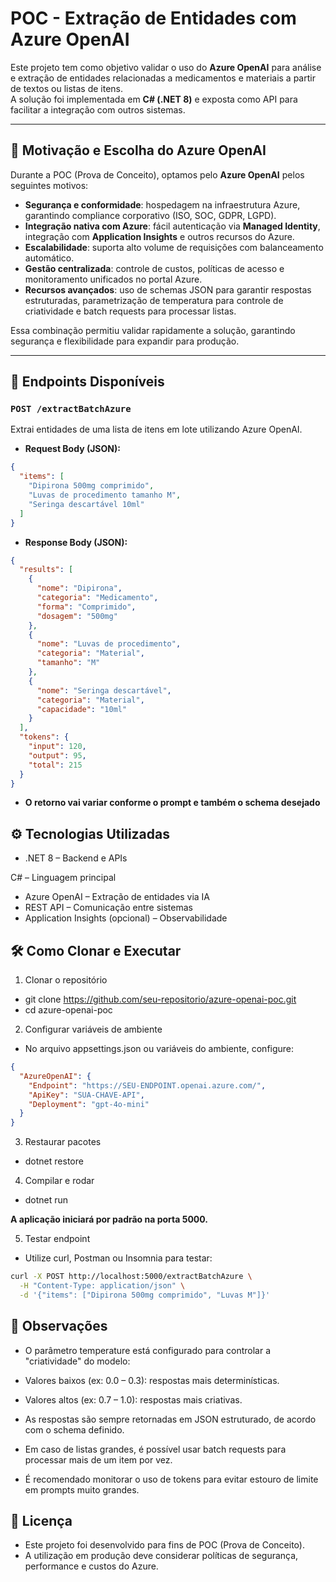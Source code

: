 # POC - Extração de Entidades com Azure OpenAI

Este projeto tem como objetivo validar o uso do **Azure OpenAI** para análise e extração de entidades relacionadas a medicamentos e materiais a partir de textos ou listas de itens.  
A solução foi implementada em **C# (.NET 8)** e exposta como API para facilitar a integração com outros sistemas.

---

## 📌 Motivação e Escolha do Azure OpenAI

Durante a POC (Prova de Conceito), optamos pelo **Azure OpenAI** pelos seguintes motivos:

- **Segurança e conformidade**: hospedagem na infraestrutura Azure, garantindo compliance corporativo (ISO, SOC, GDPR, LGPD).  
- **Integração nativa com Azure**: fácil autenticação via **Managed Identity**, integração com **Application Insights** e outros recursos do Azure.  
- **Escalabilidade**: suporta alto volume de requisições com balanceamento automático.  
- **Gestão centralizada**: controle de custos, políticas de acesso e monitoramento unificados no portal Azure.  
- **Recursos avançados**: uso de schemas JSON para garantir respostas estruturadas, parametrização de temperatura para controle de criatividade e batch requests para processar listas.  

Essa combinação permitiu validar rapidamente a solução, garantindo segurança e flexibilidade para expandir para produção.

---

## 🚀 Endpoints Disponíveis

### `POST /extractBatchAzure`
Extrai entidades de uma lista de itens em lote utilizando Azure OpenAI.  

- **Request Body (JSON):**
```json
{
  "items": [
    "Dipirona 500mg comprimido",
    "Luvas de procedimento tamanho M",
    "Seringa descartável 10ml"
  ]
}
```

- **Response Body (JSON):**
```json
{
  "results": [
    {
      "nome": "Dipirona",
      "categoria": "Medicamento",
      "forma": "Comprimido",
      "dosagem": "500mg"
    },
    {
      "nome": "Luvas de procedimento",
      "categoria": "Material",
      "tamanho": "M"
    },
    {
      "nome": "Seringa descartável",
      "categoria": "Material",
      "capacidade": "10ml"
    }
  ],
  "tokens": {
    "input": 120,
    "output": 95,
    "total": 215
  }
}
```

- **O retorno vai variar conforme o prompt e também o schema desejado**

## ⚙️ Tecnologias Utilizadas
- .NET 8 – Backend e APIs

C# – Linguagem principal
- Azure OpenAI – Extração de entidades via IA
- REST API – Comunicação entre sistemas
- Application Insights (opcional) – Observabilidade

## 🛠️ Como Clonar e Executar
1. Clonar o repositório

- git clone https://github.com/seu-repositorio/azure-openai-poc.git
- cd azure-openai-poc

2. Configurar variáveis de ambiente
- No arquivo appsettings.json ou variáveis do ambiente, configure:

```json
{
  "AzureOpenAI": {
    "Endpoint": "https://SEU-ENDPOINT.openai.azure.com/",
    "ApiKey": "SUA-CHAVE-API",
    "Deployment": "gpt-4o-mini"
  }
}
```

3. Restaurar pacotes
- dotnet restore

4. Compilar e rodar
- dotnet run

**A aplicação iniciará por padrão na porta 5000.**

5. Testar endpoint
- Utilize curl, Postman ou Insomnia para testar:

```bash
curl -X POST http://localhost:5000/extractBatchAzure \
  -H "Content-Type: application/json" \
  -d '{"items": ["Dipirona 500mg comprimido", "Luvas M"]}'
```

## 📌 Observações
- O parâmetro temperature está configurado para controlar a "criatividade" do modelo:

- Valores baixos (ex: 0.0 – 0.3): respostas mais determinísticas.

- Valores altos (ex: 0.7 – 1.0): respostas mais criativas.

- As respostas são sempre retornadas em JSON estruturado, de acordo com o schema definido.

- Em caso de listas grandes, é possível usar batch requests para processar mais de um item por vez.

- É recomendado monitorar o uso de tokens para evitar estouro de limite em prompts muito grandes.

## 📜 Licença
- Este projeto foi desenvolvido para fins de POC (Prova de Conceito).
- A utilização em produção deve considerar políticas de segurança, performance e custos do Azure.